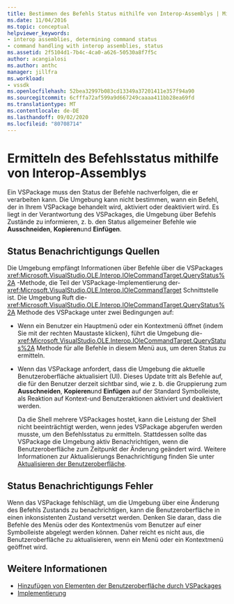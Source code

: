 ```yaml
---
title: Bestimmen des Befehls Status mithilfe von Interop-Assemblys | Microsoft-Dokumentation
ms.date: 11/04/2016
ms.topic: conceptual
helpviewer_keywords:
- interop assemblies, determining command status
- command handling with interop assemblies, status
ms.assetid: 2f5104d1-7b4c-4ca0-a626-50530a8f7f5c
author: acangialosi
ms.author: anthc
manager: jillfra
ms.workload:
- vssdk
ms.openlocfilehash: 52bea32997b083cd13349a37201411e357f94a90
ms.sourcegitcommit: 6cfffa72af599a9d667249caaaa411bb28ea69fd
ms.translationtype: MT
ms.contentlocale: de-DE
ms.lasthandoff: 09/02/2020
ms.locfileid: "80708714"
---
```

# <a name="determine-command-status-by-using-interop-assemblies"></a>Ermitteln des Befehlsstatus mithilfe von Interop-Assemblys
Ein VSPackage muss den Status der Befehle nachverfolgen, die er verarbeiten kann. Die Umgebung kann nicht bestimmen, wann ein Befehl, der in Ihrem VSPackage behandelt wird, aktiviert oder deaktiviert wird. Es liegt in der Verantwortung des VSPackages, die Umgebung über Befehls Zustände zu informieren, z. b. den Status allgemeiner Befehle wie **Ausschneiden**, **Kopieren**und **Einfügen**.

## <a name="status-notification-sources"></a>Status Benachrichtigungs Quellen
 Die Umgebung empfängt Informationen über Befehle über die VSPackages <xref:Microsoft.VisualStudio.OLE.Interop.IOleCommandTarget.QueryStatus%2A> -Methode, die Teil der VSPackage-Implementierung der- <xref:Microsoft.VisualStudio.OLE.Interop.IOleCommandTarget> Schnittstelle ist. Die Umgebung Ruft die- <xref:Microsoft.VisualStudio.OLE.Interop.IOleCommandTarget.QueryStatus%2A> Methode des VSPackage unter zwei Bedingungen auf:

- Wenn ein Benutzer ein Hauptmenü oder ein Kontextmenü öffnet (indem Sie mit der rechten Maustaste klicken), führt die Umgebung die- <xref:Microsoft.VisualStudio.OLE.Interop.IOleCommandTarget.QueryStatus%2A> Methode für alle Befehle in diesem Menü aus, um deren Status zu ermitteln.

- Wenn das VSPackage anfordert, dass die Umgebung die aktuelle Benutzeroberfläche aktualisiert (UI). Dieses Update tritt als Befehle auf, die für den Benutzer derzeit sichtbar sind, wie z. b. die Gruppierung zum **Ausschneiden**, **Kopieren**und **Einfügen** auf der Standard Symbolleiste, als Reaktion auf Kontext-und Benutzeraktionen aktiviert und deaktiviert werden.

  Da die Shell mehrere VSPackages hostet, kann die Leistung der Shell nicht beeinträchtigt werden, wenn jedes VSPackage abgerufen werden musste, um den Befehlsstatus zu ermitteln. Stattdessen sollte das VSPackage die Umgebung aktiv Benachrichtigen, wenn die Benutzeroberfläche zum Zeitpunkt der Änderung geändert wird. Weitere Informationen zur Aktualisierungs Benachrichtigung finden Sie unter [Aktualisieren der Benutzeroberfläche](../../extensibility/updating-the-user-interface.md).

## <a name="status-notification-failure"></a>Status Benachrichtigungs Fehler
 Wenn das VSPackage fehlschlägt, um die Umgebung über eine Änderung des Befehls Zustands zu benachrichtigen, kann die Benutzeroberfläche in einen inkonsistenten Zustand versetzt werden. Denken Sie daran, dass die Befehle des Menüs oder des Kontextmenüs vom Benutzer auf einer Symbolleiste abgelegt werden können. Daher reicht es nicht aus, die Benutzeroberfläche zu aktualisieren, wenn ein Menü oder ein Kontextmenü geöffnet wird.

## <a name="see-also"></a>Weitere Informationen
- [Hinzufügen von Elementen der Benutzeroberfläche durch VSPackages](../../extensibility/internals/how-vspackages-add-user-interface-elements.md)
- [Implementierung](../../extensibility/internals/command-implementation.md)
